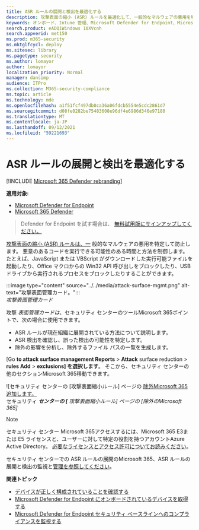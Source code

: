 ```yaml
---
title: ASR ルールの展開と検出を最適化する
description: 攻撃表面の縮小 (ASR) ルールを最適化して、一般的なマルウェアの悪用を特定して防止します。
keywords: オンボード、Intune 管理、Microsoft Defender for Endpoint、Microsoft Defender、Windows Defender、攻撃表面の縮小、ASR、セキュリティ ベースライン
search.product: eADQiWindows 10XVcnh
search.appverid: met150
ms.prod: m365-security
ms.mktglfcycl: deploy
ms.sitesec: library
ms.pagetype: security
ms.author: lomayor
author: lomayor
localization_priority: Normal
manager: dansimp
audience: ITPro
ms.collection: M365-security-compliance
ms.topic: article
ms.technology: mde
ms.openlocfilehash: a1f51fcf497db0ca36a06fdcb5554e5cdc2861d7
ms.sourcegitcommit: d08fe0282be75483608e96df4e6986d346e97180
ms.translationtype: MT
ms.contentlocale: ja-JP
ms.lasthandoff: 09/12/2021
ms.locfileid: "59221693"
---
```

# <a name="optimize-asr-rule-deployment-and-detections"></a>ASR ルールの展開と検出を最適化する

[!INCLUDE [Microsoft 365 Defender rebranding](../../includes/microsoft-defender.md)]

**適用対象:**
- [Microsoft Defender for Endpoint](https://go.microsoft.com/fwlink/p/?linkid=2154037)
- [Microsoft 365 Defender](https://go.microsoft.com/fwlink/?linkid=2118804)

> Defender for Endpoint を試す場合は、 [無料試用版にサインアップしてください。](https://www.microsoft.com/WindowsForBusiness/windows-atp?ocid=docs-wdatp-onboardconfigure-abovefoldlink)

[攻撃表面の縮小 (ASR) ルールは、一](./attack-surface-reduction.md) 般的なマルウェアの悪用を特定して防止します。 悪意のあるコードを実行できる可能性のある時間と方法を制御します。 たとえば、JavaScript または VBScript がダウンロードした実行可能ファイルを起動したり、Office マクロからの Win32 API 呼び出しをブロックしたり、USB ドライブから実行されるプロセスをブロックしたりすることができます。


:::image type="content" source="../../media/attack-surface-mgmt.png" alt-text="攻撃表面管理カード。":::
<br>
*攻撃表面管理カード*

攻撃 *表面管理カードは*、セキュリティ センターのツールMicrosoft 365ポイントで、次の場合に使用できます。

* ASR ルールが現在組織に展開されている方法について説明します。
* ASR 検出を確認し、誤った検出の可能性を特定します。
* 除外の影響を分析し、除外するファイル パスの一覧を生成します。

[Go **to attack surface management Reports** \> **Attack** surface reduction \> **rules Add** \> **exclusions] を選択します**。 そこから、セキュリティ センターの他のセクションMicrosoft 365移動できます。

![セキュリティ センターの [攻撃表面縮小ルール] ページの [除外Microsoft 365追加します。](images/secconmgmt_asr_m365exlusions.png)<br>
セキュリティ ***センターの [** 攻撃表面縮小ルール] ページの [除外のMicrosoft 365]*

> [!NOTE]
> セキュリティ センター Microsoft 365アクセスするには、Microsoft 365 E3または E5 ライセンスと、ユーザーに対して特定の役割を持つアカウントAzure Active Directory。 [必要なライセンスとアクセス許可についてお読みください](/office365/securitycompliance/microsoft-security-and-compliance#required-licenses-and-permissions)。

セキュリティ センターでの ASR ルールの展開のMicrosoft 365、ASR ルールの展開と検出の監視と[管理を参照してください](/office365/securitycompliance/monitor-devices#monitor-and-manage-asr-rule-deployment-and-detections)。

**関連トピック**

* [デバイスが正しく構成されていることを確認する](configure-machines.md)
* [Microsoft Defender for Endpoint にオンボードされているデバイスを取得する](configure-machines-onboarding.md)
* [Microsoft Defender for Endpoint セキュリティ ベースラインへのコンプライアンスを監視する](configure-machines-security-baseline.md)
